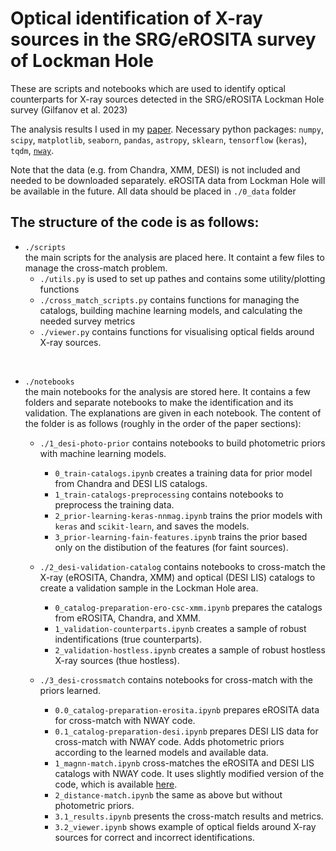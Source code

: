 # Optical identification of X-ray sources in the SRG/eROSITA survey of Lockman Hole


These are scripts and notebooks which are used to identify optical counterparts for X-ray sources detected in the SRG/eROSITA Lockman Hole survey (Gilfanov et al. 2023)

The analysis results I used in my [paper](). Necessary python packages: `numpy`, `scipy`, `matplotlib`, `seaborn`, `pandas`, `astropy`, `sklearn`, `tensorflow` (`keras`), `tqdm`, [`nway`](https://github.com/SergeiDBykov/nway).

Note that the data (e.g. from Chandra, XMM, DESI) is not included and needed to be downloaded separately. eROSITA data from Lockman Hole will be available in the future. All data should be placed in `./0_data` folder

## The structure of the code is as follows:

- `./scripts`  
  the main scripts for the analysis are placed here. It containt a few files to manage the cross-match problem.
    * `./utils.py` is used to set up pathes and contains some utility/plotting functions
    * `./cross_match_scripts.py` contains functions for managing the catalogs, building machine learning models,  and calculating the needed survey metrics
    * `./viewer.py` contains functions for visualising optical fields around X-ray sources.


<br>

- `./notebooks`  
  the main notebooks for the analysis are stored here. It contains a few folders and separate notebooks to make the identification and its validation. The explanations are given in each notebook.  The content of the folder is as follows (roughly in the order of the paper sections):
    * `./1_desi-photo-prior` contains notebooks to build photometric priors with machine learning models.
        * `0_train-catalogs.ipynb`  creates a training data for prior model from Chandra and DESI LIS catalogs.
        * `1_train-catalogs-preprocessing` contains notebooks to preprocess the training data.
        * `2_prior-learning-keras-nnmag.ipynb` trains the prior models with `keras` and `scikit-learn`, and saves the models.
        * `3_prior-learning-fain-features.ipynb` trains the prior based only on the distibution of the features (for faint sources).
    
    * `./2_desi-validation-catalog` contains notebooks to cross-match the X-ray (eROSITA, Chandra, XMM) and optical (DESI LIS) catalogs to create a validation sample in the Lockman Hole area.
        * `0_catalog-preparation-ero-csc-xmm.ipynb` prepares the catalogs from eROSITA, Chandra, and XMM.
        * `1_validation-counterparts.ipynb` creates a sample of robust indentifications (true counterparts).
        * `2_validation-hostless.ipynb` creates a sample of robust hostless X-ray sources (thue hostless).
    * `./3_desi-crossmatch` contains notebooks for cross-match with the priors learned.
        * `0.0_catalog-preparation-erosita.ipynb` prepares eROSITA data for cross-match with NWAY code.
        * `0.1_catalog-preparation-desi.ipynb` prepares DESI LIS data for cross-match with NWAY code. Adds photometric priors according to the learned models and available data. 
        * `1_magnn-match.ipynb` cross-matches the eROSITA and DESI LIS catalogs with NWAY code. It uses slightly modified version of the code, which is available [here](https://github.com/SergeiDBykov/nway).
        * `2_distance-match.ipynb` the same as above but without photometric priors.
        * `3.1_results.ipynb` presents the cross-match results and metrics. 
        * `3.2_viewer.ipynb` shows example of optical fields around X-ray sources for correct and incorrect identifications.


